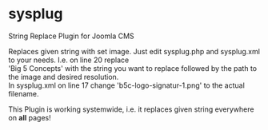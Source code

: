 # sysplug
String Replace Plugin for Joomla CMS

Replaces given string with set image. Just edit sysplug.php and sysplug.xml to your needs. 
I.e. on line 20 replace <br>'Big 5 Concepts' with the string you want to replace followed by the path to the image and desired resolution. <br>
In sysplug.xml on line 17 change 'b5c-logo-signatur-1.png' to the actual filename. 

This Plugin is working systemwide, i.e. it replaces given string everywhere on **all** pages!